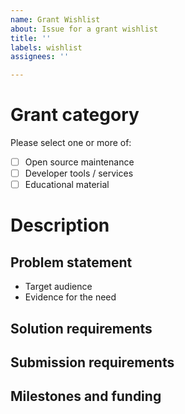 ```yaml
---
name: Grant Wishlist
about: Issue for a grant wishlist
title: ''
labels: wishlist
assignees: ''

---
```


# <Project name>

# Grant category

Please select one or more of:

- [ ] Open source maintenance
- [ ] Developer tools / services
- [ ] Educational material

# Description

## Problem statement

- Target audience
- Evidence for the need

## Solution requirements

## Submission requirements

## Milestones and funding
